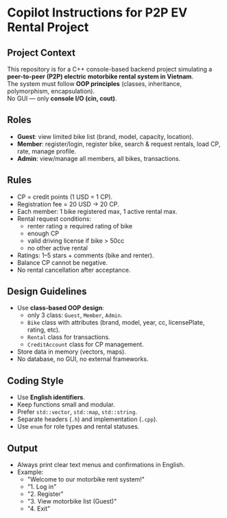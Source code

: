 # Copilot Instructions for P2P EV Rental Project

## Project Context
This repository is for a C++ console-based backend project simulating a **peer-to-peer (P2P) electric motorbike rental system in Vietnam**.  
The system must follow **OOP principles** (classes, inheritance, polymorphism, encapsulation).  
No GUI — only **console I/O (cin, cout)**.  

## Roles
- **Guest**: view limited bike list (brand, model, capacity, location).  
- **Member**: register/login, register bike, search & request rentals, load CP, rate, manage profile.  
- **Admin**: view/manage all members, all bikes, transactions.  

## Rules
- CP = credit points (1 USD = 1 CP). 
- Registration fee = 20 USD → 20 CP.  
- Each member: 1 bike registered max, 1 active rental max.  
- Rental request conditions:
  - renter rating ≥ required rating of bike
  - enough CP
  - valid driving license if bike > 50cc
  - no other active rental
- Ratings: 1–5 stars + comments (bike and renter).  
- Balance CP cannot be negative.  
- No rental cancellation after acceptance.  

## Design Guidelines
- Use **class-based OOP design**:
  - only 3 class: `Guest`, `Member`, `Admin`.  
  - `Bike` class with attributes (brand, model, year, cc, licensePlate, rating, etc).  
  - `Rental` class for transactions.  
  - `CreditAccount` class for CP management.  
- Store data in memory (vectors, maps).  
- No database, no GUI, no external frameworks.

## Coding Style
- Use **English identifiers**.  
- Keep functions small and modular.  
- Prefer `std::vector`, `std::map`, `std::string`.  
- Separate headers (`.h`) and implementation (`.cpp`).  
- Use `enum` for role types and rental statuses.  

## Output
- Always print clear text menus and confirmations in English.  
- Example:
  - "Welcome to our motorbike rent system!"
  - "1. Log in"
  - "2. Register"
  - "3. View motorbike list (Guest)"
  - "4. Exit"

